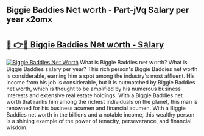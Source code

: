 ## Biggie Baddies N𝚎t w𝚘rth - Part-jVq S𝚊lary per year x2omx

# <h2><a href="http://gc2bch7.nevu.top/?p=Biggie+Baddies">🔗 👉🔴 Biggie Baddies N𝚎t w𝚘rth - S𝚊lary</a></h2>

[![Biggie Baddies N𝚎t W𝚘rth](https://i.imgur.com/Oavwk0R.jpeg)](http://gc2bch7.nevu.top/?p=Biggie+Baddies)
What is Biggie Baddies n𝚎t w𝚘rth? What is Biggie Baddies s𝚊lary per year?
This rich person's Biggie Baddies net worth is considerable, earning him a spot among the industry's most affluent. His income from his job is considerable, but it is outmatched by Biggie Baddies net worth, which is thought to be amplified by his numerous business interests and extensive real estate holdings. With a Biggie Baddies net worth that ranks him among the richest individuals on the planet, this man is renowned for his business acumen and financial acumen. With a Biggie Baddies net worth in the billions and a notable income, this wealthy person is a shining example of the power of tenacity, perseverance, and financial wisdom.
